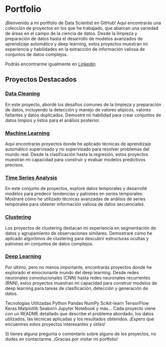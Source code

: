 # Portfolio



¡Bienvenido a mi portfolio de Data Scientist en GitHub! Aquí encontrarás una colección de proyectos en los que he trabajado, que abarcan una variedad de áreas en el campo de la ciencia de datos. Desde la limpieza y preparación de datos hasta el desarrollo de modelos avanzados de aprendizaje automático y deep learning, estos proyectos muestran mi experiencia y habilidades en la extracción de información valiosa de conjuntos de datos complejos.

Podrás encontrarme igualmente en [Linkedin](https://www.linkedin.com/in/alejandro-sanchez-silvestre/)


## Proyectos Destacados
### [Data Cleaning](data_cleaning/)
En este proyecto, abordé los desafíos comunes de la limpieza y preparación de datos, incluyendo la detección y manejo de valores atípicos, valores faltantes y datos duplicados. Demostré mi habilidad para crear conjuntos de datos limpios y listos para el análisis posterior.


### [Machine Learning](machine_learning_classification/)
Aquí encontrarás proyectos donde he aplicado técnicas de aprendizaje automático supervisado y no supervisado para resolver problemas del mundo real. Desde la clasificación hasta la regresión, estos proyectos muestran mi capacidad para construir y evaluar modelos predictivos precisos.

### [Time Series Analysis](time_series/)
En este conjunto de proyectos, exploré datos temporales y desarrollé modelos para predecir tendencias y patrones en series temporales. Mostraré cómo he utilizado técnicas avanzadas de análisis de series temporales para obtener información valiosa de datos secuenciales.

### [Clustering](clustering/)
Los proyectos de clustering destacan mi experiencia en segmentación de datos y agrupamiento de observaciones similares. Demostraré cómo he aplicado algoritmos de clustering para descubrir estructuras ocultas y patrones en conjuntos de datos complejos.
### [Deep Learning](deep_learning/)
Por último, pero no menos importante, encontrarás proyectos donde he explorado el emocionante mundo del deep learning. Desde redes neuronales convolucionales (CNN) hasta redes neuronales recurrentes (RNN), estos proyectos muestran mi capacidad para construir modelos de deep learning para tareas de clasificación, detección y generación de datos.

Tecnologías Utilizadas
Python
Pandas
NumPy
Scikit-learn
TensorFlow
Keras
Matplotlib
Seaborn
Jupyter Notebook
y más...
Cada proyecto viene con un README detallado que describe el problema abordado, los datos utilizados, las técnicas aplicadas y los resultados obtenidos. ¡Espero que encuentres estos proyectos interesantes y útiles!

Si tienes alguna pregunta o comentario sobre alguno de los proyectos, no dudes en contactarme. ¡Gracias por visitar mi portfolio!
